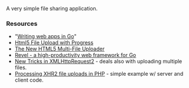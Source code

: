 A very simple file sharing application.

### Resources
* "[Writing web apps in Go](http://talks.golang.org/2011/Writing_Web_Apps_in_Go.pdf)" 
* [Html5 File Upload with Progress](http://www.matlus.com/html5-file-upload-with-progress/)
* [The New HTML5 Multi-File Uploader](http://dojotoolkit.org/documentation/tutorials/1.6/uploader)
* [Revel - a high-productivity web framework for Go](https://revel.github.io/)
* [New Tricks in XMLHttpRequest2](http://www.html5rocks.com/en/tutorials/file/xhr2/) - deals also with uploading multiple files.
* [Processing XHR2 file uploads in PHP](http://updates.html5rocks.com/2012/04/Processing-XHR2-file-uploads-in-PHP) - simple example w/ server and client code.

